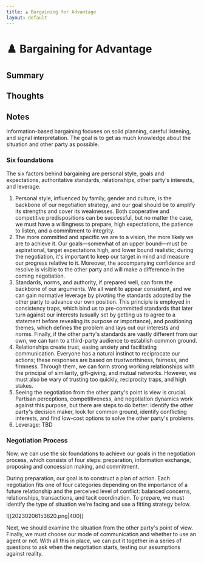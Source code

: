 ```yaml
---
title: ♟️ Bargaining for Advantage
layout: default
---
```


# ♟️ Bargaining for Advantage

> 

## Summary

## Thoughts

## Notes
Information-based bargaining focuses on solid planning, careful listening, and signal interpretation. The goal is to get as much knowledge about the situation and other party as possible.

### Six foundations
The six factors behind bargaining are personal style, goals and expectations, authoritative standards, relationships, other party's interests, and leverage.
1. Personal style, influenced by family, gender and culture, is the backbone of our negotiation strategy, and our goal should be to amplify its strengths and cover its weaknesses. Both cooperative and competitive predispositions can be successful, but no matter the case, we must have a willingness to prepare, high expectations, the patience to listen, and a commitment to integrity.
2. The more committed and specific we are to a vision, the more likely we are to achieve it. Our goals—somewhat of an upper bound—must be aspirational, target expectations high, and lower bound realistic; during the negotiation, it's important to keep our target in mind and measure our progress relative to it. Moreover, the accompanying confidence and resolve is visible to the other party and will make a difference in the coming negotiation.
3. Standards, norms, and authority, if prepared well, can form the backbone of our arguments. We all want to appear consistent, and we can gain normative leverage by pivoting the standards adopted by the other party to advance our own position. This principle is employed in consistency traps, which bind us to pre-committed standards that later turn against our interests (usually set by getting us to agree to a statement before revealing its purpose or importance), and positioning themes, which defines the problem and lays out our interests and norms. Finally, if the other party's standards are vastly different from our own, we can turn to a third-party audience to establish common ground.
4. Relationships create trust, easing anxiety and facilitating communication. Everyone has a natural instinct to reciprocate our actions; these responses are based on trustworthiness, fairness, and firmness. Through them, we can form strong working relationships with the principal of similarity, gift-giving, and mutual networks. However, we must also be wary of trusting too quickly, reciprocity traps, and high stakes.
5. Seeing the negotiation from the other party's point is view is crucial. Partisan perceptions, competitiveness, and negotiation dynamics work against this purpose, but there are steps to do better: identify the other party's decision maker, look for common ground, identify conflicting interests, and find low-cost options to solve the other party's problems.
6. Leverage: TBD

### Negotiation Process
Now, we can use the six foundations to achieve our goals in the negotiation process, which consists of four steps: preparation, information exchange, proposing and concession making, and commitment.

During preparation, our goal is to construct a plan of action. Each negotiation fits one of four categories depending on the importance of a future relationship and the perceived level of conflict: balanced concerns, relationships, transactions, and tacit coordination. To prepare, we must identify the type of situation we're facing and use a fitting strategy below.

![[20230206153620.png|400]]

Next, we should examine the situation from the other party's point of view. Finally, we must choose our mode of communication and whether to use an agent or not. With all this in place, we can put it together in a series of questions to ask when the negotiation starts, testing our assumptions against reality.